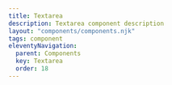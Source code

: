 ```yaml
---
title: Textarea
description: Textarea component description
layout: "components/components.njk"
tags: component
eleventyNavigation:
  parent: Components
  key: Textarea
  order: 18
---
```


